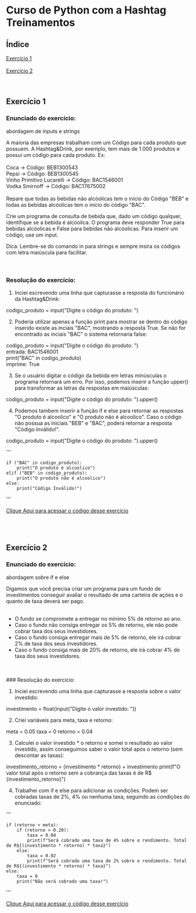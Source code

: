 # Curso de Python com a Hashtag Treinamentos
## Índice
[Exercício 1](https://github.com/Leticia-Souza94/Hashtag_Python#exerc%C3%ADcio-1)<br><br>
[Exercício 2](https://github.com/Leticia-Souza94/Hashtag_Python#exerc%C3%ADcio-2)<br><br>
<br>
## Exercício 1
### Enunciado do exercício:
abordagem de inputs e strings

A maioria das empresas trabalham com um Código para cada produto que possuem. A Hashtag&Drink, por exemplo, tem mais de 1.000 produtos e possui um código para cada produto. Ex: <br>
<br>
Coca -> Código: BEB1300543<br>
Pepsi -> Código: BEB1300545<br>
Vinho Primitivo Lucarelli -> Código: BAC1546001<br>
Vodka Smirnoff -> Código: BAC17675002<br>
<br>
Repare que todas as bebidas não alcóolicas tem o início do Código "BEB" e todas as bebidas alcóolicas tem o início do código "BAC".

Crie um programa de consulta de bebida que, dado um código qualquer, identifique se a bebida é alcóolica. O programa deve responder True para bebidas alcóolicas e False para bebidas não alcóolicas. Para inserir um código, use um input.

Dica: Lembre-se do comando in para strings e sempre insira os códigos com letra maiúscula para facilitar.
<br>
<br>
<br>
### Resolução do exercício:
1) Inciei escrevendo uma linha que capturasse a resposta do funcionário da Hashtag&Drink:

codigo_produto = input("Digite o código do produto: ")<br>

2) Poderia utilizar apenas a função print para mostrar se dentro do código inserido existe as inciais "BAC", mostrando a resposta True. Se não for encontrado as inciais "BAC" o sistema retornaria false:

codigo_produto = input("Digite o código do produto: ")<br>
entrada: BAC1546001<br>
print("BAC" in codigo_produto)<br>
imprime: True<br>

3) Se o usuário digitar o código da bebida em letras minúsculas o programa retornará um erro. Por isso, podemos inserir a função upper() para transformar as letras da respostas em maiúsculas:

codigo_produto = input("Digite o código do produto: ").upper()<br>

4) Podemos tambem inserir a função if e else para retornar as respostas "O produto é alcoolico" e "O produto não é alcoolico". Caso o código não possua as iniciais "BEB" e "BAC", poderá retornar a resposta "Código Inválido!".

codigo_produto = input("Digite o código do produto: ").upper()<br>

'''

    if ("BAC" in codigo_produto):
        print("O produto é alcoolico")
    elif ("BEB" in codigo_produto):
        print("O produto não é alcoolico")
    else:
        print("Código Inválido!")
'''

[Clique Aqui para acessar o código desse exercício](https://github.com/Leticia-Souza94/Hashtag_Python/blob/main/Exerc%C3%ADcio_1.py)
<br>
<br>
<br>
<br>
## Exercício 2
### Enunciado do exercício:
abordagem sobre if e else

Digamos que você precisa criar um programa para um fundo de investimentos conseguir avaliar o resultado de uma carteira de ações e o quanto de taxa deverá ser pago.<br><br>

- O fundo se compromete a entregar no mínimo 5% de retorno ao ano.<br>
- Caso o fundo não consiga entregar os 5% de retorno, ele não pode cobrar taxa dos seus investidores.<br>
- Caso o fundo consiga entregar mais de 5% de retorno, ele irá cobrar 2% de taxa dos seus investidores.<br>
- Caso o fundo consiga mais de 20% de retorno, ele irá cobrar 4% de taxa dos seus investidores.<br>
<br>
<br>
### Resolução do exercício:

1) Inciei escrevendo uma linha que capturasse a resposta sobre o valor investido:

investimento = float(input("Digite o valor investido: "))

2) Criei variáveis para meta, taxa e retorno:

meta = 0.05
taxa = 0
retorno = 0.04

3) Calculei o valor investido * o retorno e somei o resultado ao valor investido, assim conseguimos saber o valor total após o retorno (sem descontar as taxas):

investimento_retorno = (investimento * retorno) + investimento
print(f"O valor total após o retorno sem a cobrança das taxas é de R$ {investimento_retorno}")

4) Trabalhei com if e else para adicionar as condições. Podem ser cobradas taxas de 2%, 4% ou nenhuma taxa, seguindo as condições do enunciado:

'''

    if (retorno > meta):
        if (retorno > 0.20):
            taxa = 0.04
            print(f"Será cobrado uma taxa de 4% sobre o rendimento. Total de R${(investimento * retorno) * taxa}")
        else:
            taxa = 0.02
            print(f"Será cobrado uma taxa de 2% sobre o rendimento. Total de R${(investimento * retorno) * taxa}")
    else:
        taxa = 0
        print("Não será cobrado uma taxa!")
'''
    
[Clique Aqui para acessar o código desse exercício](https://github.com/Leticia-Souza94/Hashtag_Python/blob/main/Exerc%C3%ADcio_2.py)
<br>
<br>
<br>

